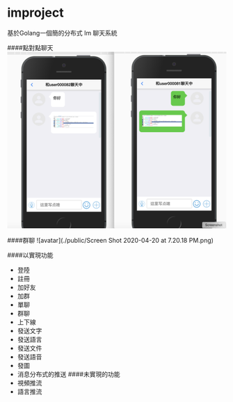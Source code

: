 # improject

基於Golang一個簡的分布式 Im 聊天系統 

####點對點聊天
![avatar](https://github.com/keyadd/improject/blob/master/public/Screen%20Shot%202020-04-20%20at%207.19.32%20PM.png)

####群聊
![avatar](./public/Screen Shot 2020-04-20 at 7.20.18 PM.png)


####以實現功能
* 登陸
* 註冊
* 加好友
* 加群
* 單聊
* 群聊
* 上下線
* 發送文字
* 發送語言
* 發送文件
* 發送語音
* 發圖
* 消息分布式的推送
####未實現的功能
* 視頻推流
* 語言推流



